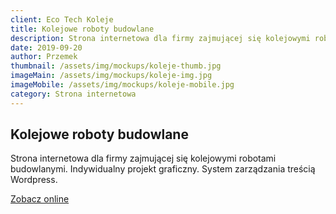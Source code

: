 ```yaml
---
client: Eco Tech Koleje
title: Kolejowe roboty budowlane
description: Strona internetowa dla firmy zajmującej się kolejowymi robotami budowlanymi. Indywidualny projekt graficzny. System zarządzania treścią Wordpress.
date: 2019-09-20
author: Przemek
thumbnail: /assets/img/mockups/koleje-thumb.jpg
imageMain: /assets/img/mockups/koleje-img.jpg
imageMobile: /assets/img/mockups/koleje-mobile.jpg
category: Strona internetowa
---
```


## Kolejowe roboty budowlane

Strona internetowa dla firmy zajmującej się kolejowymi robotami budowlanymi. Indywidualny projekt graficzny. System zarządzania treścią Wordpress.

<a href="https://ecotechgroup.com.pl/" title="Zobacz online" target="_blank" class="button" rel="nofollow">Zobacz online</a>